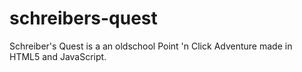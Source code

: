 schreibers-quest
================

Schreiber's Quest is a an oldschool Point 'n Click Adventure made in HTML5 and JavaScript.
